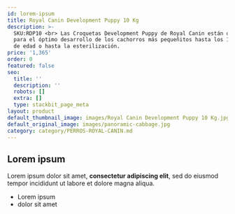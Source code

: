 ```yaml
---
id: lorem-ipsum
title: Royal Canin Development Puppy 10 Kg
description: >-
  SKU:RDP10 <br> Las Croquetas Development Puppy de Royal Canin están diseñadas
  para el óptimo desarrollo de los cachorros más pequeñitos hasta los 12 meses
  de edad o hasta la esterilización.
price: '1,365'
order: 0
featured: false
seo:
  title: ''
  description: ''
  robots: []
  extra: []
  type: stackbit_page_meta
layout: product
default_thumbnail_image: images/Royal Canin Development Puppy 10 Kg.jpg
default_original_image: images/panoramic-cabbage.jpg
category: category/PERROS-ROYAL-CANIN.md
---
```

## Lorem ipsum

Lorem ipsum dolor sit amet, **consectetur adipiscing elit**, sed do eiusmod tempor incididunt ut labore et dolore magna aliqua.

- Lorem ipsum
- dolor sit amet